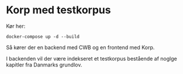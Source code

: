 # Korp med testkorpus

Kør her:

```
docker-compose up -d --build
```

Så kører der en backend med CWB og en frontend med Korp.

I backenden vil der være indekseret et testkorpus bestående af noglge kapitler fra Danmarks grundlov.